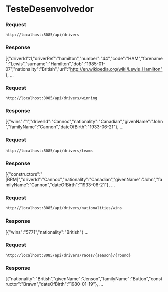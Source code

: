 # TesteDesenvolvedor

### Request

`http://localhost:8085/api/drivers`

### Response

[{"driverId":1,"driverRef":"hamilton","number":"44","code":"HAM","forename":"Lewis","surname":"Hamilton","dob":"1985-01-07","nationality":"British","url":"http://en.wikipedia.org/wiki/Lewis_Hamilton"}, ...

### Request

`http://localhost:8085/api/drivers/winning`

### Response

[{"wins":"1","driverId":"Cannoc","nationality":"Canadian","givenName":"John","familyName":"Cannon","dateOfBirth":"1933-06-21"}, ...

### Request

`http://localhost:8085/api/drivers/teams`

### Response

[{"constructors":"[BRM]","driverId":"Cannoc","nationality":"Canadian","givenName":"John","familyName":"Cannon","dateOfBirth":"1933-06-21"}, ...

### Request

`http://localhost:8085/api/drivers/nationalities/wins`

### Response

[{"wins":"5771","nationality":"British"} ...

### Request

`http://localhost:8085/api/drivers/races/{season}/{round}`

### Response

[{"nationality":"British","givenName":"Jenson","familyName":"Button","constructor":"Brawn","dateOfBirth":"1980-01-19"}, ...

